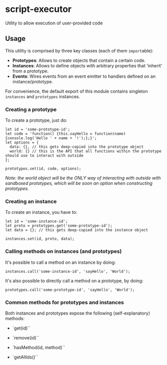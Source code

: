 # script-executor
Utility to allow execution of user-provided code

## Usage
This utility is comprised by three key classes (each of them `import`able):
- **Prototypes**: Allows to create objects that contain a certain code.
- **Instances**: Allows to define objects with arbitrary properties that 'inherit' from a prototype.
- **Events**: Wires events from an event emitter to handlers defined on an instance/prototype.

For convenience, the default export of this module contains singleton `instances` and `prototypes` instances.

### Creating a prototype
To create a prototype, just do:

```
let id = 'some-prototype-id';
let code = 'function() {this.sayHello = function(name){console.log('Hello ' + name + '!');};}';
let options = {
  data: {}, // this gets deep-copied into the prototype object
  world: {} // this is the API that all functions within the prototype should use to interact with outside
};

prototypes.set(id, code, options);
```

*Note: the world object will be the ONLY way of interacting with outside with sandboxed prototypes, which will be soon an option when constructing prototypes.*


### Creating an instance
To create an instance, you have to:

```
let id = 'some-instance-id';
let proto = prototypes.get('some-prototype-id');
let data = {}; // this gets deep-copied into the instance object

instances.set(id, proto, data);
```

### Calling methods on instances (and prototypes)
It's possible to call a method on an instance by doing:

```
instances.call('some-instance-id', 'sayHello', 'World');
```

It's also possible to directly call a method on a prototype, by doing:
```
prototypes.call('some-prototype-id', 'sayHello', 'World');
```

### Common methods for prototypes and instances
Both instances and prototypes expose the following (self-explanatory) methods:

- `get(id)``

- `remove(id)``

- `hasMethod(id, method)``

- `getAllIds()``
